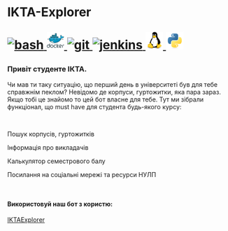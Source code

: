 # IKTA-Explorer <p align="left"> <a href="https://www.gnu.org/software/bash/" target="_blank" rel="noreferrer"> <img src="https://www.vectorlogo.zone/logos/gnu_bash/gnu_bash-icon.svg" alt="bash" width="40" height="40"/> </a> <a href="https://www.docker.com/" target="_blank" rel="noreferrer"> <img src="https://raw.githubusercontent.com/devicons/devicon/master/icons/docker/docker-original-wordmark.svg" alt="docker" width="40" height="40"/> </a> <a href="https://git-scm.com/" target="_blank" rel="noreferrer"> <img src="https://www.vectorlogo.zone/logos/git-scm/git-scm-icon.svg" alt="git" width="40" height="40"/> </a> <a href="https://www.jenkins.io" target="_blank" rel="noreferrer"> <img src="https://www.vectorlogo.zone/logos/jenkins/jenkins-icon.svg" alt="jenkins" width="40" height="40"/> </a> <a href="https://www.linux.org/" target="_blank" rel="noreferrer"> <img src="https://raw.githubusercontent.com/devicons/devicon/master/icons/linux/linux-original.svg" alt="linux" width="40" height="40"/> </a> <a href="https://www.python.org" target="_blank" rel="noreferrer"> <img src="https://raw.githubusercontent.com/devicons/devicon/master/icons/python/python-original.svg" alt="python" width="40" height="40"/> </a> </p>
<h3>Привіт студенте ІКТА.</h3> 
<p>Чи мав ти таку ситуацію, що перший день в університеті був для тебе справжнім пеклом? Невідомо де корпуси, гуртожитки, яка пара зараз. Якщо тобі це знайомо то цей бот власне для тебе. Тут ми зібрали функціонал, що must have для студента будь-якого курсу:</p>
<br>
<p>Пошук корпусів, гуртожитків</p>
<p> Інформація про викладачів</p>
<p>Калькулятор семестрового балу</p>
<p>Посилання на соціальні мережі та ресурси НУЛП</p> 
<br> 
<h4>Використовуй наш бот з користю:</h4>
<a href="https://t.me/ICTAExplorer_bot">IKTAExplorer</a>